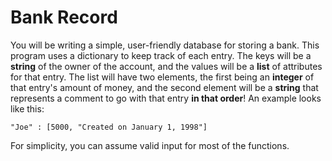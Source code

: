 # Bank Record
You will be writing a simple, user-friendly database for storing a bank. This program uses a dictionary to keep track of each entry. The keys will be a **string** of the owner of the account, and the values will be a **list** of attributes for that entry. The list will have two elements, the first being an **integer** of that entry's amount of money, and the second element will be a **string** that represents a comment to go with that entry **in that order**! An example looks like this:

`"Joe" : [5000, "Created on January 1, 1998"]`

For simplicity, you can assume valid input for most of the functions.
